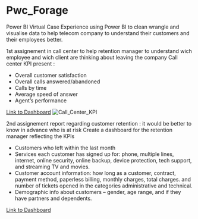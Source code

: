 # Pwc_Forage
Power BI Virtual Case Experience
using Power BI to clean wrangle and visualise data to help telecom company to understand their customers and their employees better.

 1st assignement in call center to help retention manager to understand wich employee and wich client are thinking about leaving the company 
Call center KPI present :

- Overall customer satisfaction
- Overall calls answered/abandoned
- Calls by time
- Average speed of answer
- Agent’s performance 

[Link to Dashboard](https://app.powerbi.com/reportEmbed?reportId=eb2c3b29-465d-43a4-9d71-3ca6dd503993&autoAuth=true&ctid=1158e2d5-dc24-41ad-abce-62841076dbde&config=eyJjbHVzdGVyVXJsIjoiaHR0cHM6Ly93YWJpLXdlc3QtdXMtYi1wcmltYXJ5LXJlZGlyZWN0LmFuYWx5c2lzLndpbmRvd3MubmV0LyJ9)
![Call_Center_KPI](https://user-images.githubusercontent.com/91919362/216159070-28ef8e34-d6ae-4ab5-ba8c-ae96524900e5.jpg)


2nd assignement report regarding customer retention :
it would be better to know in advance who is at risk 
Create a dashboard for the retention manager reflecting the KPIs

- Customers who left within the last month
- Services each customer has signed up for: phone, multiple lines, internet, online security, online backup, device protection, tech
support, and streaming TV and movies.
- Customer account information: how long as a customer, contract, payment method, paperless billing, monthly charges, total charges.
and number of tickets opened in the categories administrative and technical.
- Demographic info about customers – gender, age range, and if they have partners and dependents.

[Link to Dashboard](https://app.powerbi.com/reportEmbed?reportId=28a37a41-5130-4b19-9f80-bb418e4c077b&autoAuth=true&ctid=1158e2d5-dc24-41ad-abce-62841076dbde&config=eyJjbHVzdGVyVXJsIjoiaHR0cHM6Ly93YWJpLXdlc3QtdXMtYi1wcmltYXJ5LXJlZGlyZWN0LmFuYWx5c2lzLndpbmRvd3MubmV0LyJ9)


